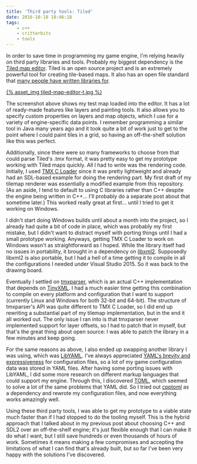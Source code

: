 ```yaml
---
title: 'Third party tools: Tiled'
date: 2016-10-10 18:46:18
tags:
    - c++
    - critterbits
    - tools
---
```

In order to save time in programming my game engine, I'm relying heavily on third party libraries and tools. Probably my biggest dependency is the [Tiled map editor](http://www.mapeditor.org/). Tiled is an open source project and is an extremely powerful tool for creating tile-based maps. It also has an open file standard that [many people have written libraries for](http://doc.mapeditor.org/reference/support-for-tmx-maps/).

<a href="{% asset_path tiled-map-editor.jpg %}" class="fancybox">{% asset_img tiled-map-editor-t.jpg %}</a>
<!-- more -->
The screenshot above shows my test map loaded into the editor. It has a lot of ready-made features like layers and painting tools. It also allows you to specify custom properties on layers and map objects, which I use for a variety of engine-specific data points. I remember programming a similar tool in Java many years ago and it took quite a bit of work just to get to the point where I could paint tiles in a grid, so having an off-the-shelf solution like this was perfect.

Additionally, since there were so many frameworks to choose from that could parse Tiled's .tmx format, it was pretty easy to get my prototype working with Tiled maps quickly. All I had to write was the rendering code. Initially, I used [TMX C Loader](https://github.com/baylej/tmx/) since it was pretty lightweight and already had an SDL-based example for doing the rendering part. My first draft of my tilemap renderer was essentially a modified example from this repository. (As an aside, I tend to default to using C libraries rather than C++ despite the engine being written in C++... I'll probably do a separate post about that sometime later.) This worked really great at first... until I tried to get it working on Windows.

I didn't start doing Windows builds until about a month into the project, so I already had quite a bit of code in place, which was probably my first mistake, but I didn't want to distract myself with porting things until I had a small prototype working. Anyways, getting TMX C Loader to work on Windows wasn't as straightforward as I hoped. While the library itself had no issues in portability, it brought in a dependency on [libxml2](http://www.xmlsoft.org/). Supposedly libxml2 is also portable, but I had a hell of a time getting it to compile in all the configurations I needed under Visual Studio 2015. So it was back to the drawing board.

Eventually I settled on [tmxparser](https://github.com/andrewrk/tmxparser), which is an actual C++ implementation that depends on [TinyXML](http://www.grinninglizard.com/tinyxml/). I had a much easier time getting this combination to compile on every platform and configuration that I want to support (currently Linux and Windows for both 32-bit and 64-bit). The structure of tmxparser's API was quite different to TMX C Loader, so I did end up rewriting a substantial part of my tilemap implementation, but in the end it all worked out. The only issue I ran into is that tmxparser never implemented support for layer offsets, so I had to patch that in myself, but that's the great thing about open source: I was able to patch the library in a few minutes and keep going.

For the same reasons as above, I also ended up swapping another library I was using, which was [LibYAML](http://pyyaml.org/wiki/LibYAML). I've always appreciated [YAML's brevity and expressiveness](http://yaml.org/) for configuration files, so a lot of my game configuration data was stored in YAML files. After having some porting issues with LibYAML, I did some more research on different markup languages that could support my engine. Through this, I discovered [TOML](https://github.com/toml-lang/toml), which seemed to solve a lot of the same problems that YAML did. So I tried out [cpptoml](https://github.com/skystrife/cpptoml) as a dependency and rewrote my configuration files, and now everything works amazingly well.

Using these third party tools, I was able to get my prototype to a viable state much faster than if I had stopped to do the tooling myself. This is the hybrid approach that I talked about in my previous post about choosing C++ and SDL2 over an off-the-shelf engine; it's just flexible enough that I can make it do what I want, but I still save hundreds or even thousands of hours of work. Sometimes it means making a few compromises and accepting the limitations of what I can find that's already built, but so far I've been very happy with the solutions I've discovered.